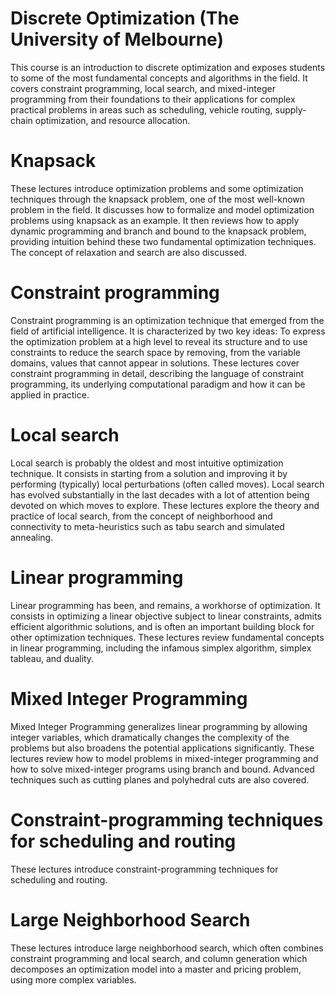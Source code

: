 <h1>Discrete Optimization (The University of Melbourne)</h1>
<p>This course is an introduction to discrete optimization and exposes students to some of the most fundamental concepts and algorithms in the field. It covers constraint programming, local search, and mixed-integer programming from their foundations to their applications for complex practical problems in areas such as scheduling, vehicle routing, supply-chain optimization, and resource allocation.</p>

<h1>Knapsack</h1>
<p>These lectures introduce optimization problems and some optimization techniques through the knapsack problem, one of the most well-known problem in the field. It discusses how to formalize and model optimization problems using knapsack as an example. It then reviews how to apply dynamic programming and branch and bound to the knapsack problem, providing intuition behind these two fundamental optimization techniques. The concept of relaxation and search are also discussed.</p>

<h1>Constraint programming</h1>
<p>Constraint programming is an optimization technique that emerged from the field of artificial intelligence. It is characterized by two key ideas: To express the optimization problem at a high level to reveal its structure and to use constraints to reduce the search space by removing, from the variable domains, values that cannot appear in solutions. These lectures cover constraint programming in detail, describing the language of constraint programming, its underlying computational paradigm and how it can be applied in practice.</p>

<h1>Local search</h1>
<p>Local search is probably the oldest and most intuitive optimization technique. It consists in starting from a solution and improving it by performing (typically) local perturbations (often called moves). Local search has evolved substantially in the last decades with a lot of attention being devoted on which moves to explore. These lectures explore the theory and practice of local search, from the concept of neighborhood and connectivity to meta-heuristics such as tabu search and simulated annealing.</p>

<h1>Linear programming</h1>
<p>Linear programming has been, and remains, a workhorse of optimization. It consists in optimizing a linear objective subject to linear constraints, admits efficient algorithmic solutions, and is often an important building block for other optimization techniques. These lectures review fundamental concepts in linear programming, including the infamous simplex algorithm, simplex tableau, and duality.</p>

<h1>Mixed Integer Programming</h1>
<p>Mixed Integer Programming generalizes linear programming by allowing integer variables, which dramatically changes the complexity of the problems but also broadens the potential applications significantly. These lectures review how to model problems in mixed-integer programming and how to solve mixed-integer programs using branch and bound. Advanced techniques such as cutting planes and polyhedral cuts are also covered.</p>

<h1>Constraint-programming techniques for scheduling and routing</h1>
<p>These lectures introduce constraint-programming techniques for scheduling and routing.</p>

<h1>Large Neighborhood Search</h1>
<p>These lectures introduce large neighborhood search, which often combines constraint programming and local search, and column generation which decomposes an optimization model into a master and pricing problem, using more complex variables.</p>
